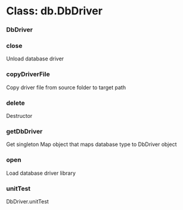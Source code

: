 # Class: db.DbDriver

### DbDriver




### close

Unload database driver


### copyDriverFile

Copy driver file from source folder to target path


### delete

Destructor


### getDbDriver

Get singleton Map object that maps database type to DbDriver object


### open

Load database driver library


### unitTest

DbDriver.unitTest


